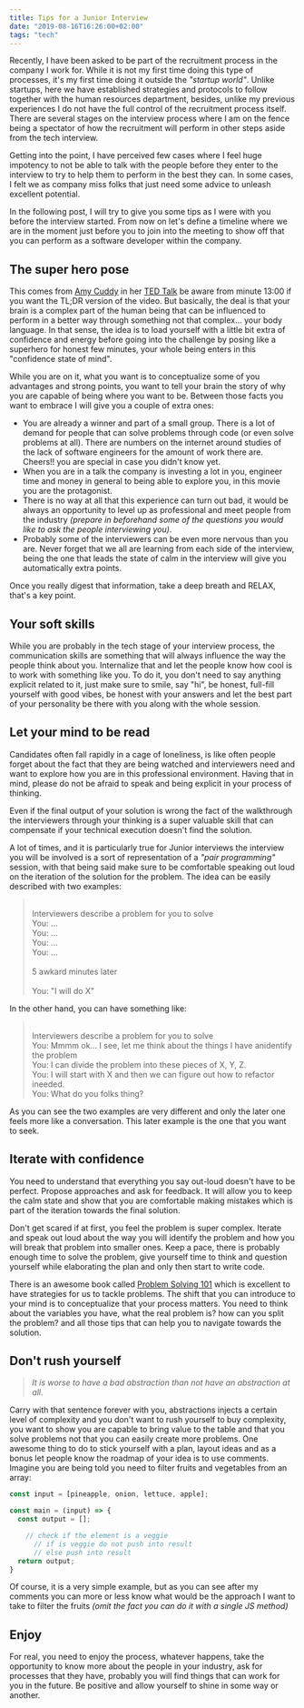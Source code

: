 ```yaml
---
title: Tips for a Junior Interview
date: "2019-08-16T16:26:00+02:00"
tags: "tech"
---
```


Recently, I have been asked to be part of the recruitment process in the company I work for. While it is not my first time doing this type of processes, it's my first time doing it outside the *"startup world"*. Unlike startups, here we have established strategies and protocols to follow together with the human resources department, besides, unlike my previous experiences I do not have the full control of the recruitment process itself. There are several stages on the interview process where I am on the fence being a spectator of how the recruitment will perform in other steps aside from the tech interview.

Getting into the point, I have perceived few cases where I feel huge impotency to not be able to talk with the people before they enter to the interview to try to help them to perform in the best they can. In some cases, I felt we as company miss folks that just need some advice to unleash excellent potential.

In the following post, I will try to give you some tips as I were with you before the interview started. From now on let's define a timeline where we are in the moment just before you to join into the meeting to show off that you can perform as a software developer within the company.

## The super hero pose

This comes from [Amy Cuddy](https://twitter.com/amyjccuddy) in her [TED Talk](https://www.ted.com/talks/amy_cuddy_your_body_language_shapes_who_you_are?language=en) be aware from minute 13:00 if you want the TL;DR version of the video. But basically, the deal is that your brain is a complex part of the human being that can be influenced to perform in a better way through something not that complex... your body language. In that sense, the idea is to load yourself with a little bit extra of confidence and energy before going into the challenge by posing like a superhero for honest few minutes, your whole being enters in this "confidence state of mind".

While you are on it, what you want is to conceptualize some of you advantages and strong points, you want to tell your brain the story of why you are capable of being where you want to be. Between those facts you want to embrace I will give you a couple of extra ones:

- You are already a winner and part of a small group. There is a lot of demand for people that can solve problems through code (or even solve problems at all). There are numbers on the internet around studies of the lack of software engineers for the amount of work there are. Cheers!! you are special in case you didn't know yet.
- When you are in a talk the company is investing a lot in you, engineer time and money in general to being able to explore you, in this movie you are the protagonist.
- There is no way at all that this experience can turn out bad, it would be always an opportunity to level up as professional and meet people from the industry *(prepare in beforehand some of the questions you would like to ask the people interviewing you)*.
- Probably some of the interviewers can be even more nervous than you are. Never forget that we all are learning from each side of the interview, being the one that leads the state of calm in the interview will give you automatically extra points.

Once you really digest that information, take a deep breath and RELAX, that's a key point.

## Your soft skills

While you are probably in the tech stage of your interview process, the communication skills are something that will always influence the way the people think about you. Internalize that and let the people know how cool is to work with something like you.
To do it, you don't need to say anything explicit related to it, just make sure to smile, say "hi", be honest, full-fill yourself with good vibes, be honest with your answers and let the best part of your personality be there with you along with the whole session.

## Let your mind to be read

Candidates often fall rapidly in a cage of loneliness, is like often people forget about the fact that they are being watched and interviewers need and want to explore how you are in this professional environment. Having that in mind, please do not be afraid to speak and being explicit in your process of thinking.

Even if the final output of your solution is wrong the fact of the walkthrough the interviewers through your thinking is a super valuable skill that can compensate if your technical execution doesn't find the solution.

A lot of times, and it is particularly true for Junior interviews the interview you will be involved is a sort of representation of a *"pair programming"* session, with that being said make sure to be comfortable speaking out loud on the iteration of the solution for the problem. The idea can be easily described with two examples:

  >
  > <br/> Interviewers describe a problem for you to solve
  > <br/> You: ...
  > <br/> You: ...
  > <br/> You: ...
  > <br/> You: ...
  > <br/>
  > <br/> 5 awkard minutes later
  > <br/>
  > <br/> You: "I will do X"

In the other hand, you can have something like:

>
> <br/> Interviewers describe a problem for you to solve
> <br/> You: Mmmm ok... I see, let me think about the things I have anidentify the problem
> <br/> You: I can divide the problem into these pieces of X, Y, Z.
> <br/> You: I will start with X and then we can figure out how to refactor ineeded.
> <br/> You: What do you folks thing?

As you can see the two examples are very different and only the later one feels more like a conversation. This later example is the one that you want to seek.

## Iterate with confidence

You need to understand that everything you say out-loud doesn't have to be perfect. Propose approaches and ask for feedback. It will allow you to keep the calm state and show that you are comfortable making mistakes which is part of the iteration towards the final solution.

Don't get scared if at first, you feel the problem is super complex. Iterate and speak out loud about the way you will identify the problem and how you will break that problem into smaller ones. Keep a pace, there is probably enough time to solve the problem, give yourself time to think and question yourself while elaborating the plan and only then start to write code.

There is an awesome book called [Problem Solving 101](https://www.amazon.com/Problem-Solving-101-Simple-People/dp/1591842425) which is excellent to have strategies for us to tackle problems. The shift that you can introduce to your mind is to conceptualize that your process matters. You need to think about the variables you have, what the real problem is? how can you split the problem? and all those tips that can help you to navigate towards the solution.

## Don't rush yourself

> *It is worse to have a bad abstraction than not have an abstraction at all.*

Carry with that sentence forever with you, abstractions injects a certain level of complexity and you don't want to rush yourself to buy complexity, you want to show you are capable to bring value to the table and that you solve problems not that you can easily create more problems.
One awesome thing to do to stick yourself with a plan, layout ideas and as a bonus let people know the roadmap of your idea is to use comments. Imagine you are being told you need to filter fruits and vegetables from an array:

```javascript
const input = [pineapple, onion, lettuce, apple];

const main = (input) => {
  const output = [];

    // check if the element is a veggie
      // if is veggie do not push into result
      // else push into result
  return output;
}
```

Of course, it is a very simple example, but as you can see after my comments you can more or less know what would be the approach I want to take to filter the fruits *(omit the fact you can do it with a single JS method)*

## Enjoy

For real, you need to enjoy the process, whatever happens, take the opportunity to know more about the people in your industry, ask for processes that they have, probably you will find things that can work for you in the future.
Be positive and allow yourself to shine in some way or another.

